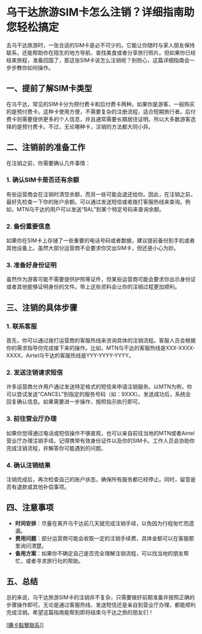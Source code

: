 # 乌干达旅游SIM卡怎么注销？详细指南助您轻松搞定

去乌干达旅游时，一张合适的SIM卡是必不可少的。它能让你随时与家人朋友保持联系，还能帮助你在陌生的地方导航、查找美食或者分享旅行照片。但如果你已经结束旅程，准备回国了，那这张SIM卡该怎么注销呢？别担心，这篇详细指南会一步步教你如何操作。

## 一、提前了解SIM卡类型

在乌干达，常见的SIM卡分为预付费卡和后付费卡两种。如果你是游客，一般购买的是预付费卡。这种卡使用方便，不需要复杂的注册流程，适合短期旅行者。后付费卡则需要提供更多的个人信息，并且通常需要长期居住证明。所以大多数游客选择的是预付费卡。不过，无论哪种卡，注销的方法都大同小异。

## 二、注销前的准备工作

在注销之前，你需要确认几件事情：

### 1. 确认SIM卡是否还有余额
有些运营商会在注销时清空余额，而另一些可能会退还给你。因此，在注销之前，最好先检查一下你的账户余额。可以通过发送短信或者拨打客服热线来查询。例如，MTN乌干达的用户可以发送“BAL”到某个特定号码来查询余额。

### 2. 备份重要信息
如果你在SIM卡上存储了一些重要的电话号码或者数据，建议提前备份到手机或者其他设备上。虽然大部分运营商不会要求你交出SIM卡，但还是小心为妙。

### 3. 准备好身份证明
虽然作为游客可能不需要提供护照等证件，但某些运营商可能会要求你出示身份证或者其他能够证明身份的文件。带上这些资料会让你的注销过程更加顺利。

## 三、注销的具体步骤

### 1. 联系客服
首先，你可以通过拨打运营商的客服热线来咨询具体的注销流程。客服人员会根据你的需求指导你完成接下来的操作。比如，MTN乌干达的客服热线是XXX-XXXX-XXXX，Airtel乌干达的客服热线是YYY-YYYY-YYYY。

### 2. 发送注销请求短信
许多运营商允许用户通过发送特定格式的短信来申请注销服务。以MTN为例，你可以尝试发送“CANCEL”到指定的服务号码（如：9XXX）。发送成功后，系统会回复确认信息。如果需要进一步操作，按照指示执行即可。

### 3. 前往营业厅办理
如果你觉得通过电话或短信操作不够直观，也可以亲自前往当地的MTN或者Airtel营业厅办理注销手续。记得携带有效身份证件以及你的SIM卡。工作人员会协助你完成注销流程，并解答你可能遇到的问题。

### 4. 确认注销结果
注销完成后，再次检查自己的账户状态，确保所有服务都已经停止。同时，留意是否有退款或其他补偿事项。

## 四、注意事项

- **时间安排**：尽量在离开乌干达前几天就完成注销手续，以免因为行程匆忙而遗漏。
- **费用问题**：部分运营商可能会收取一定的注销手续费，具体金额可以在客服那里询问清楚。
- **备用方案**：如果你不确定自己是否完全理解注销流程，可以找当地的朋友帮忙，或者寻求旅行社的帮助。

## 五、总结

总的来说，乌干达旅游SIM卡的注销并不复杂，只需要做好前期准备并按照正确的步骤操作即可。无论是通过客服热线、发送短信还是亲自到营业厅办理，都能顺利完成注销。希望这篇指南能帮到即将结束乌干达之旅的朋友们！

[[購卡點擊聯系](https://t.me/s/esim1088)]]